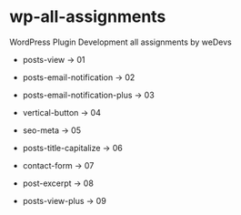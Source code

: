 # wp-all-assignments
WordPress Plugin Development all assignments by weDevs

* posts-view -> 01

* posts-email-notification -> 02

* posts-email-notification-plus -> 03

* vertical-button -> 04

* seo-meta -> 05

* posts-title-capitalize -> 06

* contact-form -> 07

* post-excerpt -> 08

* posts-view-plus -> 09
